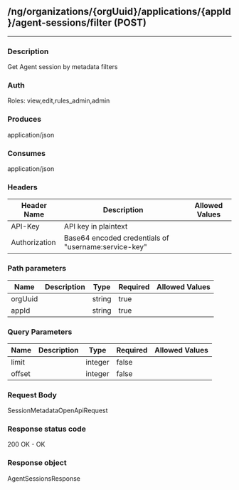 ## /ng/organizations/{orgUuid}/applications/{appId}/agent-sessions/filter (POST)
---
### Description
Get Agent session by metadata filters
### Auth
Roles: view,edit,rules_admin,admin
### Produces
application/json
### Consumes
application/json
### Headers
| Header Name | Description | Allowed Values |
| ----------- | ----------- | ----------- |
| API-Key | API key in plaintext |  |
| Authorization | Base64 encoded credentials of &quot;username:service-key&quot; |  |
### Path parameters
| Name | Description | Type | Required | Allowed Values |
| ----------- | ----------- | ----------- | ----------- | ----------- |
| orgUuid |  | string | true |  |
| appId |  | string | true |  |
### Query Parameters
| Name | Description | Type | Required | Allowed Values |
| ----------- | ----------- | ----------- | ----------- | ----------- |
| limit |  | integer | false |  |
| offset |  | integer | false |  |
### Request Body
SessionMetadataOpenApiRequest
### Response status code
200 OK - OK
### Response object
AgentSessionsResponse
